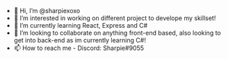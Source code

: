 - 👋 Hi, I’m @sharpiexoxo
- 👀 I’m interested in working on different project to develope my skillset!
- 🌱 I’m currently learning React, Express and C#
- 💞️ I’m looking to collaborate on anything front-end based, also looking to get into back-end as im currently learning C#!
- 📫 How to reach me - Discord: Sharpie#9055

<!---
sharpiexoxo/sharpiexoxo is a ✨ special ✨ repository because its `README.md` (this file) appears on your GitHub profile.
You can click the Preview link to take a look at your changes.
--->
